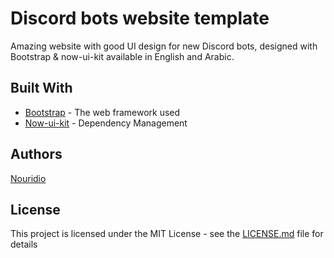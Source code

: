 # Discord bots website template

Amazing website with good UI design for new Discord bots, designed with Bootstrap & now-ui-kit available in English and Arabic.


## Built With

* [Bootstrap](https://getbootstrap.com/) - The web framework used
* [Now-ui-kit](https://demos.creative-tim.com/now-ui-kit/index.html) - Dependency Management

## Authors

[Nouridio](https://github.com/Nouridio)


## License

This project is licensed under the MIT License - see the [LICENSE.md](LICENSE.md) file for details
